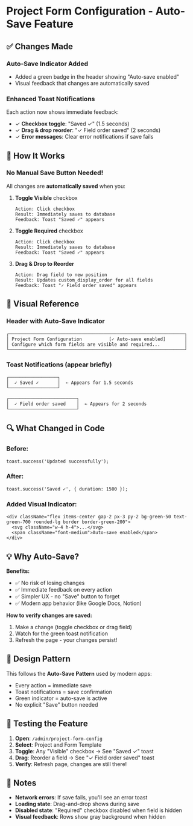 # Project Form Configuration - Auto-Save Feature

## ✅ Changes Made

### **Auto-Save Indicator Added**
- Added a green badge in the header showing "Auto-save enabled"
- Visual feedback that changes are automatically saved

### **Enhanced Toast Notifications**
Each action now shows immediate feedback:
- ✓ **Checkbox toggle**: "Saved ✓" (1.5 seconds)
- ✓ **Drag & drop reorder**: "✓ Field order saved" (2 seconds)
- ✓ **Error messages**: Clear error notifications if save fails

## 🎯 How It Works

### **No Manual Save Button Needed!**
All changes are **automatically saved** when you:

1. **Toggle Visible** checkbox
   ```
   Action: Click checkbox
   Result: Immediately saves to database
   Feedback: Toast "Saved ✓" appears
   ```

2. **Toggle Required** checkbox
   ```
   Action: Click checkbox
   Result: Immediately saves to database
   Feedback: Toast "Saved ✓" appears
   ```

3. **Drag & Drop to Reorder**
   ```
   Action: Drag field to new position
   Result: Updates custom_display_order for all fields
   Feedback: Toast "✓ Field order saved" appears
   ```

## 📸 Visual Reference

### Header with Auto-Save Indicator
```
┌─────────────────────────────────────────────────────────────────┐
│ Project Form Configuration          [✓ Auto-save enabled]       │
│ Configure which form fields are visible and required...         │
└─────────────────────────────────────────────────────────────────┘
```

### Toast Notifications (appear briefly)
```
┌──────────────────┐
│  ✓ Saved ✓       │  ← Appears for 1.5 seconds
└──────────────────┘

┌─────────────────────────┐
│  ✓ Field order saved    │  ← Appears for 2 seconds
└─────────────────────────┘
```

## 🔍 What Changed in Code

### Before:
```tsx
toast.success('Updated successfully');
```

### After:
```tsx
toast.success('Saved ✓', { duration: 1500 });
```

### Added Visual Indicator:
```tsx
<div className="flex items-center gap-2 px-3 py-2 bg-green-50 text-green-700 rounded-lg border border-green-200">
  <svg className="w-4 h-4">...</svg>
  <span className="font-medium">Auto-save enabled</span>
</div>
```

## 💡 Why Auto-Save?

**Benefits:**
- ✅ No risk of losing changes
- ✅ Immediate feedback on every action
- ✅ Simpler UX - no "Save" button to forget
- ✅ Modern app behavior (like Google Docs, Notion)

**How to verify changes are saved:**
1. Make a change (toggle checkbox or drag field)
2. Watch for the green toast notification
3. Refresh the page - your changes persist!

## 🎨 Design Pattern

This follows the **Auto-Save Pattern** used by modern apps:
- Every action = immediate save
- Toast notifications = save confirmation
- Green indicator = auto-save is active
- No explicit "Save" button needed

## 🚀 Testing the Feature

1. **Open**: `/admin/project-form-config`
2. **Select**: Project and Form Template
3. **Toggle**: Any "Visible" checkbox → See "Saved ✓" toast
4. **Drag**: Reorder a field → See "✓ Field order saved" toast
5. **Verify**: Refresh page, changes are still there!

## 📝 Notes

- **Network errors**: If save fails, you'll see an error toast
- **Loading state**: Drag-and-drop shows during save
- **Disabled state**: "Required" checkbox disabled when field is hidden
- **Visual feedback**: Rows show gray background when hidden

